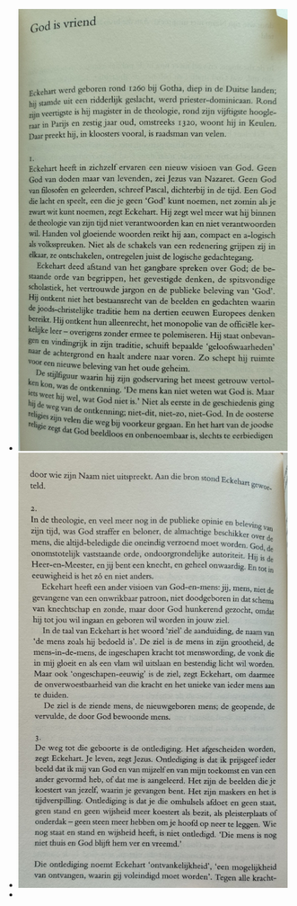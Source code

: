 - ![2025-03-07-09-59-55.jpeg](../assets/2025-03-07-09-59-55.jpeg)
- ![2025-03-07-10-00-08.jpeg](../assets/2025-03-07-10-00-08.jpeg)
-